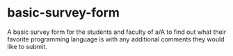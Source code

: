 # basic-survey-form
A basic survey form for the students and faculty of a/A to find out what their favorite programming language is with any additional comments they would like to submit.
